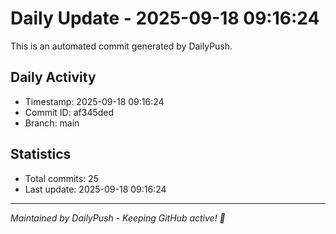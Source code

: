 # Daily Update - 2025-09-18 09:16:24

This is an automated commit generated by DailyPush.

## Daily Activity
- Timestamp: 2025-09-18 09:16:24
- Commit ID: af345ded
- Branch: main

## Statistics
- Total commits: 25
- Last update: 2025-09-18 09:16:24

---
*Maintained by DailyPush - Keeping GitHub active! 🚀*
